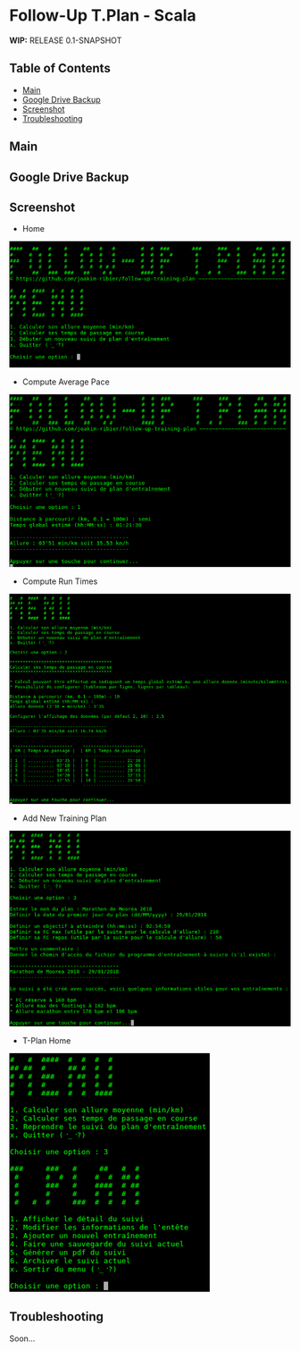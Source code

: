 # Follow-Up T.Plan - Scala

**WIP:** RELEASE 0.1-SNAPSHOT

## Table of Contents

* [Main](#main)
* [Google Drive Backup](#google-drive-backup)
* [Screenshot](#screenshot)
* [Troubleshooting](#troubleshooting)

## Main

## Google Drive Backup

## Screenshot

* Home

![Home](/resources/screenshots/f-up.home.png)

* Compute Average Pace

![Compute Average Pace](/resources/screenshots/f-up.home.option-1.png)

* Compute Run Times

![Compute Run Times](/resources/screenshots/f-up.home.option-2.png)

* Add New Training Plan

![New Training Plan](/resources/screenshots/f-up.home.option-3.new.png)

* T-Plan Home

![T-Plan Home](/resources/screenshots/f-up.home.t-plan.home.png)

## Troubleshooting

Soon...
